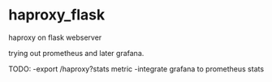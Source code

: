 # haproxy_flask
haproxy on flask webserver 

trying out prometheus and later grafana.

TODO:
-export /haproxy?stats metric
-integrate grafana to prometheus stats
